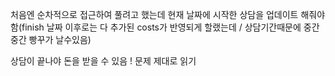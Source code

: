 처음엔 순차적으로 접근하여 풀려고 했는데 현재 날짜에 시작한 상담을 업데이트 해줘야함(finish 날짜 이후로는 다 추가된 costs가 반영되게 할랬는데 / 상담기간때문에 중간중간 빵꾸가 날수있음)

상담이 끝나야 돈을 받을 수 있음 ! 문제 제대로 읽기